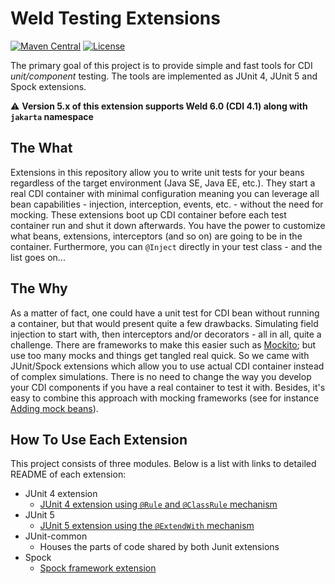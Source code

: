 # Weld Testing Extensions

[![Maven Central](http://img.shields.io/maven-central/v/org.jboss.weld/weld-junit4.svg)](http://search.maven.org/#search%7Cga%7C1%7Ca%3A%22weld-junit4%22)
[![License](https://img.shields.io/badge/license-Apache%20License%202.0-yellow.svg)](http://www.apache.org/licenses/LICENSE-2.0.html)

The primary goal of this project is to provide simple and fast tools for CDI *unit/component* testing.
The tools are implemented as JUnit 4, JUnit 5 and Spock extensions.

:warning: **Version 5.x of this extension supports Weld 6.0 (CDI 4.1) along with `jakarta` namespace**

## The What

Extensions in this repository allow you to write unit tests for your beans regardless of the target environment (Java SE, Java EE, etc.).
They start a real CDI container with minimal configuration meaning you can leverage all bean capabilities - injection, interception, events, etc. - without the need for mocking.
These extensions boot up CDI container before each test container run and shut it down afterwards.
You have the power to customize what beans, extensions, interceptors (and so on) are going to be in the container.
Furthermore, you can `@Inject` directly in your test class - and the list goes on...


## The Why

As a matter of fact, one could have a unit test for CDI bean without running a container, but that would present quite a few drawbacks.
Simulating field injection to start with, then interceptors and/or decorators - all in all, quite a challenge.
There are frameworks to make this easier such as [Mockito](http://site.mockito.org/); but use too many mocks and things get tangled real quick.
So we came with JUnit/Spock extensions which allow you to use actual CDI container instead of complex simulations.
There is no need to change the way you develop your CDI components if you have a real container to test it with.
Besides, it's easy to combine this approach with mocking frameworks (see for instance [Adding mock beans](junit-jupiter/README.md#adding-mock-beans)).

## How To Use Each Extension

This project consists of three modules.
Below is a list with links to detailed README of each extension:

* JUnit 4 extension
  * [JUnit 4 extension using `@Rule` and `@ClassRule` mechanism](junit4/README.md)
* JUnit 5
  * [JUnit 5 extension using the `@ExtendWith` mechanism](junit-jupiter/README.md)
* JUnit-common
  * Houses the parts of code shared by both Junit extensions
* Spock
  * [Spock framework extension](spock/README.md)
